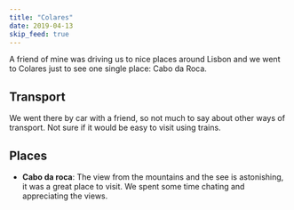 ```yaml
---
title: "Colares"
date: 2019-04-13
skip_feed: true
---
```


A friend of mine was driving us to nice places around Lisbon and we went to
Colares just to see one single place: Cabo da Roca.

## Transport

We went there by car with a friend, so not much to say about other ways of
transport. Not sure if it would be easy to visit using trains.

## Places

- **Cabo da roca**: The view from the mountains and the see is astonishing, it
  was a great place to visit. We spent some time chating and appreciating the
  views.
